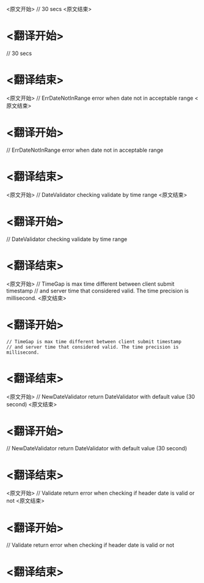 
<原文开始>
// 30 secs
<原文结束>

# <翻译开始>
// 30 secs
# <翻译结束>


<原文开始>
// ErrDateNotInRange error when date not in acceptable range
<原文结束>

# <翻译开始>
// ErrDateNotInRange error when date not in acceptable range
# <翻译结束>


<原文开始>
// DateValidator checking validate by time range
<原文结束>

# <翻译开始>
// DateValidator checking validate by time range
# <翻译结束>


<原文开始>
	// TimeGap is max time different between client submit timestamp
	// and server time that considered valid. The time precision is millisecond.
<原文结束>

# <翻译开始>
	// TimeGap is max time different between client submit timestamp
	// and server time that considered valid. The time precision is millisecond.
# <翻译结束>


<原文开始>
// NewDateValidator return DateValidator with default value (30 second)
<原文结束>

# <翻译开始>
// NewDateValidator return DateValidator with default value (30 second)
# <翻译结束>


<原文开始>
// Validate return error when checking if header date is valid or not
<原文结束>

# <翻译开始>
// Validate return error when checking if header date is valid or not
# <翻译结束>

